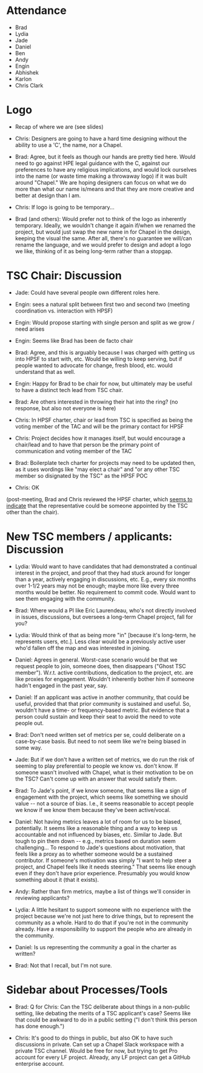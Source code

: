 Attendance
==========
* Brad
* Lydia
* Jade
* Daniel
* Ben
* Andy
* Engin
* Abhishek
* Karlon
* Chris Clark

Logo
====
* Recap of where we are (see slides)

* Chris: Designers are going to have a hard time designing without
  the ability to use a 'C', the name, nor a Chapel.

* Brad: Agree, but it feels as though our hands are pretty tied here.
  Would need to go against HPE legal guidance with the C, against our
  preferences to have any religious implications, and would lock
  ourselves into the name (or waste time making a throwaway logo) if
  it was built around "Chapel."  We are hoping designers can focus on
  what we do more than what our name is/means and that they are more
  creative and better at design than I am.

* Chris: If logo is going to be temporary...

* Brad (and others): Would prefer not to think of the logo as
  inherently temporary.  Ideally, we wouldn't change it again if/when
  we renamed the project, but would just swap the new name in for
  Chapel in the design, keeping the visual the same.  After all,
  there's no guarantee we will/can rename the language, and we would
  prefer to design and adopt a logo we like, thinking of it as being
  long-term rather than a stopgap.


TSC Chair: Discussion
=====================
* Jade: Could have several people own different roles here.

* Engin: sees a natural split between first two and second two
  (meeting coordination vs. interaction with HPSF)
  
* Engin: Would propose starting with single person and split as we
  grow / need arises

* Engin: Seems like Brad has been de facto chair

* Brad: Agree, and this is arguably because I was charged with getting
  us into HPSF to start with, etc.  Would be willing to keep serving,
  but if people wanted to advocate for change, fresh blood, etc. would
  understand that as well.

* Engin: Happy for Brad to be chair for now, but ultimately may be
  useful to have a distinct tech lead from TSC chair.
  
* Brad: Are others interested in throwing their hat into the ring? (no
  response, but also not everyone is here)

* Chris: In HPSF charter, chair or lead from TSC is specified as being
  the voting member of the TAC and will be the primary contact for
  HPSF

* Chris: Project decides how it manages itself, but would encourage a
  chair/lead and to have that person be the primary point of
  communication and voting member of the TAC

* Brad: Boilerplate tech charter for projects may need to be updated
  then, as it uses wordings like "may elect a chair" and "or any other
  TSC member so disignated by the TSC" as the HPSF POC

* Chris: OK

(post-meeting, Brad and Chris reviewed the HPSF charter, which [seems
to
indicate](https://github.com/hpsfoundation/foundation/blob/main/charter.md#technical-advisory-council)
that the representative could be someone appointed by the TSC other
than the chair).


New TSC members / applicants: Discussion
========================================

* Lydia: Would want to have candidates that had demonstrated a
  continual interest in the project, and proof that they had stuck
  around for longer than a year, actively engaging in discussions,
  etc.  E.g., every six months over 1-1/2 years may not be enough;
  maybe more like every three months would be better.  No requirement
  to commit code.  Would want to see them engaging with the community.

* Brad: Where would a PI like Eric Laurendeau, who's not directly
  involved in issues, discussions, but oversees a long-term Chapel
  project, fall for you?

* Lydia: Would think of that as being more "in" [because it's
  long-term, he represents users, etc.].  Less clear would be a
  previously active user who'd fallen off the map and was interested
  in joining.

* Daniel: Agrees in general.  Worst-case scenario would be that we
  request people to join, someone does, then disappears ("Ghost TSC
  member").  W.r.t. active contributions, dedication to the project,
  etc. are like proxies for engagement.  Wouldn't inherently bother
  him if someone hadn't engaged in the past year, say.

* Daniel: If an applicant was active in another community, that could
  be useful, provided that that prior community is sustained and
  useful.  So, wouldn't have a time- or frequency-based metric.  But
  evidence that a person could sustain and keep their seat to avoid
  the need to vote people out.

* Brad: Don't need written set of metrics per se, could deliberate on
  a case-by-case basis.  But need to not seem like we're being
  biased in some way.

* Jade: But if we don't have a written set of metrics, we do run the
  risk of seeming to play preferential to people we know vs. don't
  know.  If someone wasn't involved with Chapel, what is their
  motivation to be on the TSC?  Can't come up with an answer that
  would satisfy them.

* Brad: To Jade's point, if we know someone, that seems like a sign of
  engagement with the project, which seems like something we should
  value -- not a source of bias.  I.e., it seems reasonable to accept
  people we know if we know them because they've been active/vocal.

* Daniel: Not having metrics leaves a lot of room for us to be biased,
  potentially.  It seems like a reasonable thing and a way to keep us
  accountable and not influenced by biases, etc.  Similar to Jade.
  But tough to pin them down -- e.g., metrics based on duration seem
  challenging...  To respond to Jade's questions about motivation,
  that feels like a proxy as to whether someone would be a sustained
  contributor.  If someone's motivation was simply "I want to help
  steer a project, and Chapel feels like it needs steering."  That
  seems like enough even if they don't have prior experience.
  Presumably you would know something about it (that it exists).

* Andy: Rather than firm metrics, maybe a list of things we'll
  consider in reviewing applicants?

* Lydia: A little hesitant to support someone with no experience with
  the project because we're not just here to drive things, but to
  represent the community as a whole.  Hard to do that if you're
  not in the community already.  Have a responsibility to support
  the people who are already in the community.

* Daniel: Is us representing the community a goal in the charter as
  written?

* Brad: Not that I recall, but I'm not sure.


Sidebar about Processes/Tools
=============================

* Brad: Q for Chris: Can the TSC deliberate about things in a
  non-public setting, like debating the merits of a TSC applicant's
  case?  Seems like that could be awkward to do in a public setting
  ("I don't think this person has done enough.")

* Chris: It's good to do things in public, but also OK to have such
  discussions in private.  Can set up a Chapel Slack workspace with
  a private TSC channel.  Would be free for now, but trying to get
  Pro account for every LF project.  Already, any LF project can get
  a GitHub enterprise account.
